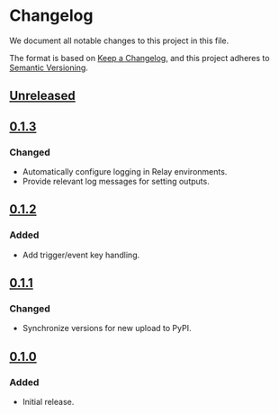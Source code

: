 # Changelog

We document all notable changes to this project in this file.

The format is based on [Keep a Changelog](https://keepachangelog.com/en/1.0.0/),
and this project adheres to [Semantic Versioning](https://semver.org/spec/v2.0.0.html).

## [Unreleased]

## [0.1.3]

### Changed

* Automatically configure logging in Relay environments.
* Provide relevant log messages for setting outputs.

## [0.1.2]

### Added

* Add trigger/event key handling.

## [0.1.1]

### Changed

* Synchronize versions for new upload to PyPI.

## [0.1.0]

### Added

* Initial release.

[Unreleased]: https://github.com/puppetlabs/relay-sdk-python/compare/v0.1.3...HEAD
[0.1.3]: https://github.com/puppetlabs/relay-sdk-python/compare/v0.1.2...v0.1.3
[0.1.2]: https://github.com/puppetlabs/relay-sdk-python/compare/v0.1.1...v0.1.2
[0.1.1]: https://github.com/puppetlabs/relay-sdk-python/compare/v0.1.0...v0.1.1
[0.1.0]: https://github.com/puppetlabs/relay-sdk-python/compare/775de66c45128d999013fa1143398e98dbd071c7...v0.1.0
